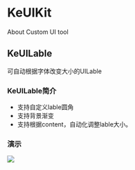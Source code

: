 # KeUIKit
About Custom UI tool

## KeUILable
可自动根据字体改变大小的UILable
### KeUILable简介
- 支持自定义lable圆角
- 支持背景渐变
- 支持根据content，自动化调整lable大小。
### 演示
![](https://github.com/KeSDK/KeUIKit/blob/master/IMG_3724.GIF)
